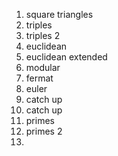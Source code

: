 1. square triangles
2. triples
3. triples 2
4. euclidean
5. euclidean extended
6. modular
7. fermat
8. euler
9. catch up
10. catch up
11. primes
12. primes 2
13. 
